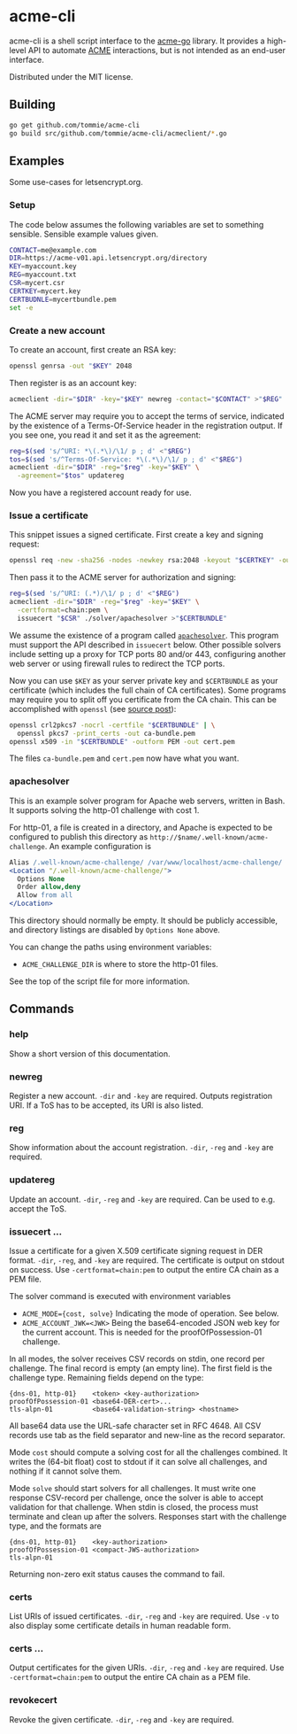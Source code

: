 acme-cli
========

acme-cli is a shell script interface to the
[acme-go](https://github.com/tommie/acme-go) library. It provides a
high-level API to automate
[ACME](https://tools.ietf.org/html/draft-ietf-acme-acme-01)
interactions, but is not intended as an end-user interface.

Distributed under the MIT license.

Building
--------

```sh
go get github.com/tommie/acme-cli
go build src/github.com/tommie/acme-cli/acmeclient/*.go
```

Examples
--------
Some use-cases for letsencrypt.org.

### Setup

The code below assumes the following variables are set to something
sensible. Sensible example values given.

```sh
CONTACT=me@example.com
DIR=https://acme-v01.api.letsencrypt.org/directory
KEY=myaccount.key
REG=myaccount.txt
CSR=mycert.csr
CERTKEY=mycert.key
CERTBUDNLE=mycertbundle.pem
set -e
```

### Create a new account

To create an account, first create an RSA key:

```sh
openssl genrsa -out "$KEY" 2048
```

Then register is as an account key:

```sh
acmeclient -dir="$DIR" -key="$KEY" newreg -contact="$CONTACT" >"$REG"
```

The ACME server may require you to accept the terms of service,
indicated by the existence of a Terms-Of-Service header in the
registration output. If you see one, you read it and set it as the agreement:

```sh
reg=$(sed 's/^URI: *\(.*\)/\1/ p ; d' <"$REG")
tos=$(sed 's/^Terms-Of-Service: *\(.*\)/\1/ p ; d' <"$REG")
acmeclient -dir="$DIR" -reg="$reg" -key="$KEY" \
  -agreement="$tos" updatereg
```

Now you have a registered account ready for use.

### Issue a certificate

This snippet issues a signed certificate. First create a key and signing request:

```sh
openssl req -new -sha256 -nodes -newkey rsa:2048 -keyout "$CERTKEY" -outform DER -out "$CSR"
```

Then pass it to the ACME server for authorization and signing:

```sh
reg=$(sed 's/^URI: (.*)/\1/ p ; d' <"$REG")
acmeclient -dir="$DIR" -reg="$reg" -key="$KEY" \
  -certformat=chain:pem \
  issuecert "$CSR" ./solver/apachesolver >"$CERTBUNDLE"
```

We assume the existence of a program called
[`apachesolver`](solver/apachesolver). This program must support the API
described in `issuecert` below. Other possible solvers include
setting up a proxy for TCP ports 80 and/or 443, configuring another
web server or using firewall rules to redirect the TCP ports.

Now you can use `$KEY` as your server private key and `$CERTBUNDLE` as
your certificate (which includes the full chain of CA
certificates). Some programs may require you to split off you
certificate from the CA chain. This can be accomplished with `openssl`
(see [source
post](http://openssl.6102.n7.nabble.com/Convert-pem-to-crt-and-key-files-td47681.html#a47697)):

```sh
openssl crl2pkcs7 -nocrl -certfile "$CERTBUNDLE" | \
  openssl pkcs7 -print_certs -out ca-bundle.pem
openssl x509 -in "$CERTBUNDLE" -outform PEM -out cert.pem
```

The files `ca-bundle.pem` and `cert.pem` now have what you want.

### apachesolver

This is an example solver program for Apache web servers, written in
Bash. It supports solving the http-01 challenge with cost 1.

For http-01, a file is created in a directory, and Apache is expected
to be configured to publish this directory as
`http://$name/.well-known/acme-challenge`. An example configuration is

```apache
Alias /.well-known/acme-challenge/ /var/www/localhost/acme-challenge/
<Location "/.well-known/acme-challenge/">
  Options None
  Order allow,deny
  Allow from all
</Location>
```

This directory should normally be empty. It should be publicly
accessible, and directory listings are disabled by `Options None`
above.

You can change the paths using environment variables:

* `ACME_CHALLENGE_DIR` is where to store the http-01 files.

See the top of the script file for more information.

Commands
--------

### help

Show a short version of this documentation.

### newreg

Register a new account. `-dir` and `-key` are required. Outputs
registration URI. If a ToS has to be accepted, its URI is also
listed.

### reg

Show information about the account registration. `-dir`, `-reg` and
`-key` are required.

### updatereg

Update an account. `-dir`, `-reg` and `-key` are required. Can be used
to e.g.  accept the ToS.

### issuecert <csr-path> <solver-command>...

Issue a certificate for a given X.509 certificate signing request in
DER format. `-dir`, `-reg`, and `-key` are required. The certificate
is output on stdout on success. Use `-certformat=chain:pem` to output
the entire CA chain as a PEM file.

The solver command is executed with environment variables

* `ACME_MODE={cost, solve}`
  Indicating the mode of operation. See below.
* `ACME_ACCOUNT_JWK=<JWK>`
  Being the base64-encoded JSON web key for the current
  account. This is needed for the proofOfPossession-01 challenge.

In all modes, the solver receives CSV records on stdin, one record per
challenge. The final record is empty (an empty line). The first field
is the challenge type. Remaining fields depend on the type:

```
{dns-01, http-01}    <token> <key-authorization>
proofOfPossession-01 <base64-DER-cert>...
tls-alpn-01          <base64-validation-string> <hostname>
```

All base64 data use the URL-safe character set in RFC 4648. All CSV
records use tab as the field separator and new-line as the record
separator.

Mode `cost` should compute a solving cost for all the challenges
combined. It writes the (64-bit float) cost to stdout if it can solve
all challenges, and nothing if it cannot solve them.

Mode `solve` should start solvers for all challenges. It must write
one response CSV-record per challenge, once the solver is able to
accept validation for that challenge. When stdin is closed, the
process must terminate and clean up after the solvers. Responses start
with the challenge type, and the formats are

```
{dns-01, http-01}    <key-authorization>
proofOfPossession-01 <compact-JWS-authorization>
tls-alpn-01
```

Returning non-zero exit status causes the command to fail.

### certs

List URIs of issued certificates. `-dir`, `-reg` and `-key` are
required. Use `-v` to also display some certificate details in human
readable form.

### certs <uri>...

Output certificates for the given URIs. `-dir`, `-reg` and `-key` are
required. Use `-certformat=chain:pem` to output the entire CA chain as
a PEM file.

### revokecert <uri>

Revoke the given certificate. `-dir`, `-reg` and `-key` are required.
